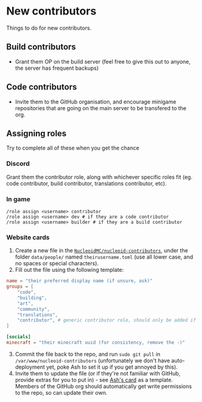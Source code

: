 # New contributors

Things to do for new contributors.

## Build contributors

- Grant them OP on the build server (feel free to give this out to anyone, the server has frequent backups)

## Code contributors

- Invite them to the GitHub organisation, and encourage minigame repositories that are going on the main server to be transfered to the org.

## Assigning roles

Try to complete all of these when you get the chance

### Discord

Grant them the contributor role, along with whichever specific roles fit (eg. code contributor, build contributor, translations contributor, etc).

### In game

```mcfunction
/role assign <username> contributor
/role assign <username> dev # if they are a code contributor
/role assign <username> builder # if they are a build contributor
```

### Website cards

1. Create a new file in the [`NucleoidMC/nucleoid-contributors`](https://github.com/NucleoidMC/nucleoid-contributors), under the folder `data/people/` named `theirusername.toml` (use all lower case, and no spaces or special characters).
2. Fill out the file using the following template:
```toml
name = "their preferred display name (if unsure, ask)"
groups = [
    "code",
    "building",
    "art",
    "community",
    "translations",
    "contributor", # generic contributor role, should only be added if none of the others apply
]

[socials]
minecraft = "their minecraft uuid (for consistency, remove the -)"
```
3. Commit the file back to the repo, and run `sudo git pull` in `/var/www/nucleoid-contributors` (unfortunately we don't have auto-deployment yet, poke Ash to set it up if you get annoyed by this).
4. Invite them to update the file (or if they're not familiar with GitHub, provide extras for you to put in) - see [Ash's card](https://github.com/NucleoidMC/nucleoid-contributors/blob/main/data/people/ashhhleyyy.toml) as a template. Members of the GitHub org should automatically get write permissions to the repo, so can update their own.
